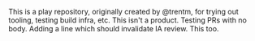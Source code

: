 This is a play repository, originally created by @trentm, for trying out
tooling, testing build infra, etc. This isn't a product.
Testing PRs with no body.
Adding a line which should invalidate IA review. This too.
